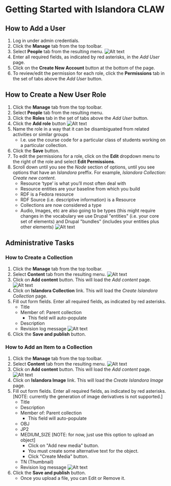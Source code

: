 # Getting Started with Islandora CLAW

## How to Add a User
1. Log in under admin credentials.
2. Click the **Manage** tab from the top toolbar.
3. Select **People** tab from the resulting menu.
 ![Alt text](../assets/people_page.png "People page")
4. Enter all required fields, as indicated by red asterisks, in the *Add User* page.
5. Click on the **Create New Account** button at the bottom of the page.
6. To review/edit the permission for each role, click the **Permissions** tab in the set of tabs above the *Add User* button.

## How to Create a New User Role
1. Click the **Manage** tab from the top toolbar.
2. Select **People** tab from the resulting menu.
3. Click the **Roles** tab in the set of tabs above the *Add User* button.
4. Click the **Add role** button 
 ![Alt text](../assets/gettingstarted_roles.png "Roles page")
5. Name the role in a way that it can be disambiguated from related activities or similar groups
    * I.e. use the course code for a particular class of students working on a particular collection.
6. Click the **Save** button.
7. To edit the permissions for a role, click on the **Edit** dropdown menu to the right of the role and select **Edit Permissions**.
8. Scroll down until you see the *Node* section of options, until you see options that have an *Islandora* preffix. For example, *Islandora Collection: Create new content*.
    * Resource ‘type’ is what you’ll most often deal with
    * Resource entities are your baseline from which you build
    * RDF is a Fedora resource
    * RDF Source (i.e. descriptive information) is a Resource
    * Collections are now considered a type
    * Audio, Images, etc are also going to be types (this might require changes in the vocabulary we use Drupal "entities" (i.e. your core set of elements) and Drupal "bundles" (includes your entities plus other elements)
 ![Alt text](../assets/gettingstarted_permissions.png "Permissions page")

## Administrative Tasks

### How to Create a Collection
1. Click the **Manage** tab from the top toolbar.
2. Select **Content** tab from the resulting menu.
![Alt text](../assets/gettingstarted_content.png "Content page")
3. Click on **Add content** button. This will load the *Add content* page.
![Alt text](../assets/gettingstarted_add_content.png "Add content page")
4. Click on **Islandora Collection** link. This will load the *Create Islandora Collection* page.
5. Fill out form fields. Enter all required fields, as indicated by red asterisks.
    * Title
    * Member of: Parent collection
        * This field will auto-populate
    * Description
    * Revision log message
![Alt text](../assets/gettingstarted_add_collection.png "Add content page")
6. Click the **Save and publish** button.

### How to Add an Item to a Collection
1. Click the **Manage** tab from the top toolbar.
2. Select **Content** tab from the resulting menu.
![Alt text](../assets/gettingstarted_content.png "Content page")
3. Click on **Add content** button. This will load the *Add content* page.
![Alt text](../assets/gettingstarted_add_content.png "Add content page")
4. Click on **Islandora Image** link. This will load the *Create Islandora Image* page.
5. Fill out form fields. Enter all required fields, as indicated by red asterisks. [NOTE: currently the generation of image derivatives is not supported.]
    * Title
    * Description
    * Member of: Parent collection
        * This field will auto-populate
    * OBJ
    * JP2
    * MEDIUM_SIZE [NOTE: for now, just use this option to upload an object]
        * Click on "Add new media" button.
        * You must create some alternative text for the object.
        * Click "Create Media" button.
    * TN (Thumbnail)
    * Revision log message
![Alt text](../assets/gettingstarted_add_islandora_image.png "Add content page")
7. Click the **Save and publish** button.
    * Once you upload a file, you can Edit or Remove it.



